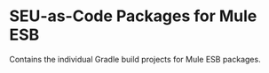 # SEU-as-Code Packages for Mule ESB

Contains the individual Gradle build projects for Mule ESB packages.
